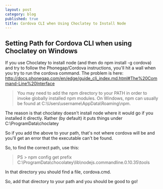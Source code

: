 ```yaml
---
layout: post
category: blog
published: true
title: Cordova CLI when Using Choclatey to Install Node
---
```


## Setting Path for Cordova CLI when using Choclatey on Windows

If you use Choclatey to install node (and then do npm install -g cordova) and try to follow the Phonegap/Cordova instructions, you'll hit a wall when you try to run the cordova command. The problem is here:
http://docs.phonegap.com/en/edge/guide_cli_index.md.html#The%20Command-Line%20Interface
> You may need to add the npm directory to your PATH in order to invoke globally installed npm modules. On Windows, npm can usually be found at C:\Users\username\AppData\Roaming\npm.

The reason is that choclatey doesn't install node where it would go if you installed it directly. Rather (by default) it puts things under C:\ProgramData\choclatey

So if you add the above to your path, that's not where cordova will be and you'll get an error that the executable can't be found.

So, to find the correct path, use this:
> PS > npm config get prefix
C:\ProgramData\chocolatey\lib\nodejs.commandline.0.10.35\tools

In that directory you should find a file, cordova.cmd.

So, add that directory to your path and you should be good to go!